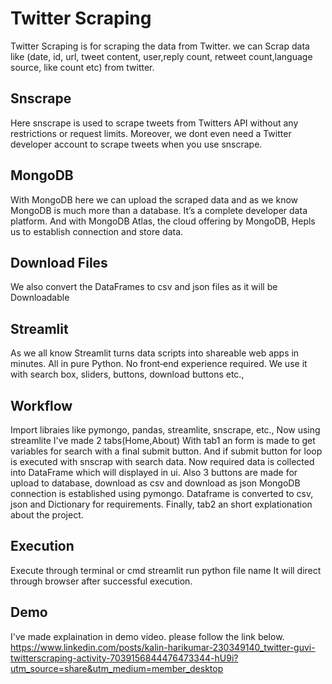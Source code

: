 
# Twitter Scraping

Twitter Scraping is for scraping the data from Twitter. we can Scrap data like (date, id, url, tweet content, user,reply count, retweet count,language source, like count etc) from twitter.



 
## Snscrape
Here snscrape is used to scrape tweets from Twitters API without any restrictions or request limits. Moreover, we dont even need a Twitter developer account to scrape tweets when you use snscrape.

## MongoDB
With MongoDB here we can upload the scraped data and as we know MongoDB is much more than a database. It’s a complete developer data platform. And with MongoDB Atlas, the cloud offering by MongoDB, Hepls us to establish connection and store data.
## Download Files
We also convert the DataFrames to csv and json files as it will be Downloadable
## Streamlit
As we all know Streamlit turns data scripts into shareable web apps in minutes. All in pure Python. No front‑end experience required. We use it with search box, sliders, buttons, download buttons etc.,
## Workflow
Import libraies like pymongo, pandas, streamlite, snscrape, etc.,
Now using streamlite I've made 2 tabs(Home,About)
With tab1 an form is made to get variables for search with a final submit button.
And if submit button for loop is executed with snscrap with search data.
Now required data is collected into DataFrame which will displayed in ui.
Also 3 buttons are made for upload to database, download as csv and download as json
MongoDB connection is established using pymongo.
Dataframe is converted to csv, json and Dictionary for requirements.
Finally, tab2 an short explationation about the project.
## Execution
Execute through terminal or cmd
streamlit run python file name
It will direct through browser after successful execution.

## Demo
I've made explaination in demo video. please follow the link below.
https://www.linkedin.com/posts/kalin-harikumar-230349140_twitter-guvi-twitterscraping-activity-7039156844476473344-hU9i?utm_source=share&utm_medium=member_desktop


